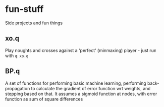 # fun-stuff

Side projects and fun things

## xo.q

Play noughts and crosses against a 'perfect' (minmaxing) player - just run with `q xo.q`

## BP.q

A set of functions for performing basic machine learning, performing back-propagation to calculate the gradient of error function wrt weights, and stepping based on that. It assumes a sigmoid function at nodes, with error function as sum of square differences


